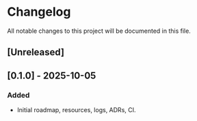 # Changelog

All notable changes to this project will be documented in this file.

## [Unreleased]

## [0.1.0] - 2025-10-05

### Added

- Initial roadmap, resources, logs, ADRs, CI.
